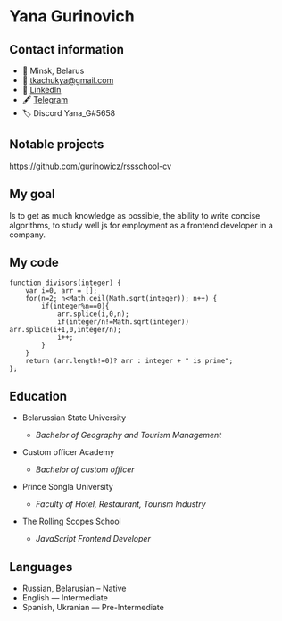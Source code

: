 # Yana Gurinovich

## Contact information
+ 📍 Minsk, Belarus
+ 📧 tkachukya@gmail.com
+ 💼 [LinkedIn](https://www.linkedin.com/in/yana-gurinovich-170a27101/)
+ 🖋️ [Telegram](https://t.me/Yana_Gurinovich)
+ 🏷️ Discord Yana_G#5658

## Notable projects
https://github.com/gurinowicz/rssschool-cv

## My goal
Is to get as much knowledge as possible, the ability to write concise algorithms, to study well js for employment as a frontend developer in a company.

## My code

```
function divisors(integer) {
    var i=0, arr = [];
    for(n=2; n<Math.ceil(Math.sqrt(integer)); n++) {
        if(integer%n==0){
            arr.splice(i,0,n);
            if(integer/n!=Math.sqrt(integer)) arr.splice(i+1,0,integer/n);
            i++;
        }
    }
    return (arr.length!=0)? arr : integer + " is prime";
}; 
``` 

## Education
* Belarussian State University
    + *Bachelor of Geography and Tourism Management*

* Custom officer Academy
    + *Bachelor of custom officer*

* Prince Songla University
    + *Faculty of Hotel, Restaurant, Tourism Industry*

* The Rolling Scopes School
    + *JavaScript Frontend Developer*

## Languages
* Russian, Belarusian – Native
* English — Intermediate
* Spanish, Ukranian — Pre-Intermediate
